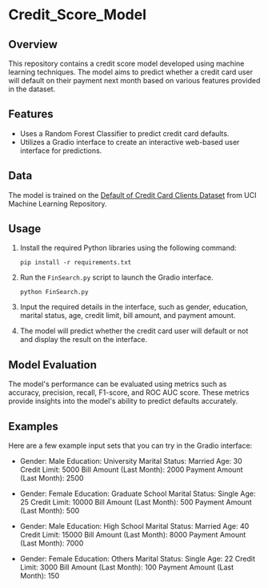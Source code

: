 # Credit_Score_Model

## Overview

This repository contains a credit score model developed using machine learning techniques. The model aims to predict whether a credit card user will default on their payment next month based on various features provided in the dataset.

## Features

- Uses a Random Forest Classifier to predict credit card defaults.
- Utilizes a Gradio interface to create an interactive web-based user interface for predictions.

## Data

The model is trained on the [Default of Credit Card Clients Dataset](https://archive.ics.uci.edu/ml/datasets/default+of+credit+card+clients) from UCI Machine Learning Repository.

## Usage

1. Install the required Python libraries using the following command:
   ```
   pip install -r requirements.txt
   ```

2. Run the `FinSearch.py` script to launch the Gradio interface.
   ```
   python FinSearch.py
   ```

3. Input the required details in the interface, such as gender, education, marital status, age, credit limit, bill amount, and payment amount.

4. The model will predict whether the credit card user will default or not and display the result on the interface.

## Model Evaluation

The model's performance can be evaluated using metrics such as accuracy, precision, recall, F1-score, and ROC AUC score. These metrics provide insights into the model's ability to predict defaults accurately.

## Examples

Here are a few example input sets that you can try in the Gradio interface:

- Gender: Male
  Education: University
  Marital Status: Married
  Age: 30
  Credit Limit: 5000
  Bill Amount (Last Month): 2000
  Payment Amount (Last Month): 2500

- Gender: Female
  Education: Graduate School
  Marital Status: Single
  Age: 25
  Credit Limit: 10000
  Bill Amount (Last Month): 500
  Payment Amount (Last Month): 500

- Gender: Male
  Education: High School
  Marital Status: Married
  Age: 40
  Credit Limit: 15000
  Bill Amount (Last Month): 8000
  Payment Amount (Last Month): 7000

- Gender: Female
  Education: Others
  Marital Status: Single
  Age: 22
  Credit Limit: 3000
  Bill Amount (Last Month): 100
  Payment Amount (Last Month): 150
